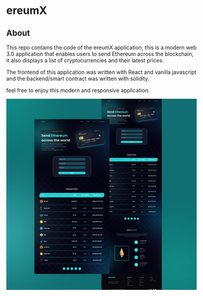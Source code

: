 # ereumX

## About

This repo contains the code of the ereumX application, this is a modern web 3.0 application that enables users to send Ethereum across the blockchain, it also displays a list of cryptocurrencies and their latest prices.

The frontend of this application was written with React and vanilla javascript and the backend/smart contract was written with solidity.

 feel free to enjoy this modern and responsive application.

![](frontend/src/images/gitimg.png)

